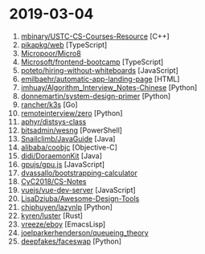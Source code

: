 # 2019-03-04

1. [mbinary/USTC-CS-Courses-Resource](https://github.com/mbinary/USTC-CS-Courses-Resource "❤️中国科学技术大学计算机学院课程资源(https://mbinary.xyz/ustc-cs/)") [C++]
2. [pikapkg/web](https://github.com/pikapkg/web "📦 ✨ Install npm dependencies that run directly in the browser. No Browserify, Webpack or import maps required.") [TypeScript]
3. [Micropoor/Micro8](https://github.com/Micropoor/Micro8 "Gitbook") 
4. [Microsoft/frontend-bootcamp](https://github.com/Microsoft/frontend-bootcamp "Frontend Workshop from HTML/CSS/JS to TypeScript/React/Redux") [TypeScript]
5. [poteto/hiring-without-whiteboards](https://github.com/poteto/hiring-without-whiteboards "⭐️ Companies that don't have a broken hiring process") [JavaScript]
6. [emilbaehr/automatic-app-landing-page](https://github.com/emilbaehr/automatic-app-landing-page "A Jekyll theme for automatically generating and deploying landing page sites for mobile apps.") [HTML]
7. [imhuay/Algorithm_Interview_Notes-Chinese](https://github.com/imhuay/Algorithm_Interview_Notes-Chinese "2018/2019/校招/春招/秋招/算法/机器学习(Machine Learning)/深度学习(Deep Learning)/自然语言处理(NLP)/C/C++/Python/面试笔记") [Python]
8. [donnemartin/system-design-primer](https://github.com/donnemartin/system-design-primer "Learn how to design large-scale systems. Prep for the system design interview. Includes Anki flashcards.") [Python]
9. [rancher/k3s](https://github.com/rancher/k3s "Lightweight Kubernetes. 5 less than k8s.") [Go]
10. [remoteinterview/zero](https://github.com/remoteinterview/zero "Zero is a web server to simplify web development.") [Python]
11. [aphyr/distsys-class](https://github.com/aphyr/distsys-class "Class materials for a distributed systems lecture series") 
12. [bitsadmin/wesng](https://github.com/bitsadmin/wesng "Windows Exploit Suggester - Next Generation") [PowerShell]
13. [Snailclimb/JavaGuide](https://github.com/Snailclimb/JavaGuide "【Java学习+面试指南】 一份涵盖大部分Java程序员所需要掌握的核心知识。") [Java]
14. [alibaba/coobjc](https://github.com/alibaba/coobjc "coobjc provides coroutine support for Objective-C and Swift. We added await method、generator and actor model like C#、Javascript and Kotlin. For convenience, we added coroutine categories for some Foundation and UIKit API in cokit framework like NSFileManager, JSON, NSData, UIImage etc. We also add tuple support in coobjc.") [Objective-C]
15. [didi/DoraemonKit](https://github.com/didi/DoraemonKit "简称 DoKit 。一款功能齐全的客户端（ iOS 、Android ）研发助手，你值得拥有。") [Java]
16. [gpujs/gpu.js](https://github.com/gpujs/gpu.js "GPU Accelerated JavaScript") [JavaScript]
17. [dvassallo/bootstrapping-calculator](https://github.com/dvassallo/bootstrapping-calculator "Do you have enough savings to fund your business?") 
18. [CyC2018/CS-Notes](https://github.com/CyC2018/CS-Notes "😋 技术面试必备基础知识") 
19. [vuejs/vue-dev-server](https://github.com/vuejs/vue-dev-server "A POC dev server that allows you to import `*.vue` files via native ES modules imports.") [JavaScript]
20. [LisaDziuba/Awesome-Design-Tools](https://github.com/LisaDziuba/Awesome-Design-Tools "The best design tools for everything.") 
21. [chiphuyen/lazynlp](https://github.com/chiphuyen/lazynlp "Library to scrape and clean web pages to create massive datasets.") [Python]
22. [kyren/luster](https://github.com/kyren/luster "An experimental Lua VM implemented in pure Rust") [Rust]
23. [vreeze/eboy](https://github.com/vreeze/eboy "A Gameboy emulator for Emacs") [EmacsLisp]
24. [joelparkerhenderson/queueing_theory](https://github.com/joelparkerhenderson/queueing_theory "Queueing theory: an introduction for software development") 
25. [deepfakes/faceswap](https://github.com/deepfakes/faceswap "Non official project based on original /r/Deepfakes thread. Many thanks to him!") [Python]
